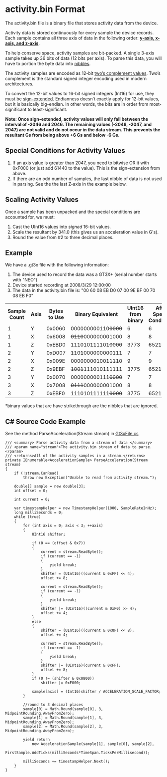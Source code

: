 # activity.bin Format

The activity.bin file is a binary file that stores activity data from the device.

Activity data is stored continuously for every sample the device records.  Each sample contains all three axis of data in the following order: [**y-axis, x-axis, and z-axis**](https://help.theactigraph.com/entries/49654814 "axis information website"). 

To help conserve space, activity samples are bit-packed. A single 3-axis sample takes up 36 bits of data (12 bits per axis). To parse this data, you will have to portion the byte data into [nibbles](http://en.wikipedia.org/wiki/Nibble "Nibble").

The activity samples are encoded as 12-bit [two’s complement values](http://en.wikipedia.org/wiki/Two’s_complement "Two's Complement Wikipedia Page"). Two’s complement is the standard signed integer encoding used in modern architectures.

To convert the 12-bit values to 16-bit signed integers (Int16) for use, they must be [sign-extended](http://en.wikipedia.org/wiki/Sign_extension "Sign Extension wikipedia page"). Endianness doesn’t exactly apply for 12-bit values, but it is basically big-endian. In other words, the bits are in order from most-significant to least-significant.

**Note: Once sign-extended, activity values will only fall between the interval of -2046 and 2046. The remaining values (-2048, -2047, and 2047) are not valid and do not occur in the data stream. This prevents the resultant Gs from being above +6 Gs and below -6 Gs.**

## Special Conditions for Activity Values ##
1. If an axis value is greater than 2047, you need to bitwise OR it with 0xF000 (or just add 61440 to the value). This is the sign-extension from above.
2. If there are an odd number of samples, the last nibble of data is not used in parsing. See the the last Z-axis in the example below.


## Scaling Activity Values ##
Once a sample has been unpacked and the special conditions are accounted for, we must:

1. Cast the UInt16 values into *signed* 16-bit values. 
2. Scale the resultant by 341.0 (this gives us an acceleration value in G's).
3. Round the value from #2 to three decimal places.

## Example ##

We have a .gt3x file with the following information:

1. The device used to record the data was a GT3X+ (serial number starts with "NEO")
2. Device started recording at 2008/3/29 12:00:00
3. The data in the activity.bin file is: "00 60 08 EB D0 07 00 9E BF 00 70 08 EB F0"

<table>
  <tr>
	<th>Sample Count</th>
    <th>Axis</th>
	<th>Bytes to Use</th>
	<th>Binary Equivalent</th>
	<th>UInt16 from binary</th>
	<th>After Special Conditions</th>
	<th>Cast to Int16</th>
	<th>Scaling</th>
	<th>Rounding</th>
  </tr>
  <tr>
	<td>1</td>
    <td>Y</td>
	<td>0x0060</td>
    <td>000000000110<s>0000</s></td>
	<td>6</td>
	<td>6</td>
    <td>6</td>
    <td>0.0175953</td>
	<td>0.018</td>
  </tr>
  <tr>
	<td>1</td>
    <td>X</td>
	<td>0x6008</td>
    <td><s>0110</s>000000001000</td>
	<td>8</td>
	<td>8</td>
    <td>8</td>
    <td>0.023460</td>
    <td>0.023</td>
  </tr>
  <tr>
	<td>1</td>
    <td>Z</td>
	<td>0xEBD0</td>
    <td>111010111101<s>0000</s></td>
	<td>3773</td>
	<td>65213</td>
    <td>-323</td>
    <td>-0.947214</td>
    <td>-0.947</td>
  </tr>
  <tr>
	<td>2</td>
    <td>Y</td>
	<td>0xD007</td>
    <td><s>1101</s>000000000111</td>
	<td>7</td>
	<td>7</td>
    <td>7</td>
    <td>0.0205278</td>
    <td>0.021</td>
  </tr>
  <tr>
	<td>2</td>
    <td>X</td>
	<td>0x009E</td>
    <td>000000001001<s>1110</s></td>
	<td>9</td>
	<td>9</td>
    <td>9</td>
    <td>0.0263929</td>
    <td>0.026</td>
  </tr>
  <tr>
	<td>2</td>
    <td>Z</td>
	<td>0x9EBF</td>
    <td><s>1001</s>111010111111</td>
	<td>3775</td>
	<td>65215</td>
    <td>-321</td>
    <td>-0.941348</td>
    <td>-0.941</td>
  </tr>
  <tr>
	<td>3</td>
    <td>Y</td>
	<td>0x0070</td>
    <td>000000000111<s>0000</s></td>
	<td>7</td>
	<td>7</td>
    <td>7</td>
    <td>0.0205278</td>
    <td>0.021</td>
  </tr>
  <tr>
	<td>3</td>
    <td>X</td>
	<td>0x7008</td>
    <td><s>0111</s>000000001000</td>
	<td>8</td>
	<td>8</td>
    <td>8</td>
    <td>0.023460</td>
    <td>0.023</td>
  </tr>
  <tr>
	<td>3</td>
    <td>Z</td>
	<td>0xEBF0</td>
    <td>111010111111<s>0000</s></td>
	<td>3775</td>
	<td>65215</td>
    <td>-321</td>
    <td>-0.941348</td>
    <td>-0.941</td>
  </tr>
</table>

*binary values that are have <s>strikethrough</s> are the nibbles that are ignored.

## C# Source Code Example ##
See the method ParseAcceleration(Stream stream) in [Gt3xFile.cs](../blob/master/src/GT3X.Parsing.Library/Gt3xFile.cs)

    /// <summary> Parse activity data from a stream of data </summary>
	/// <param name="stream">The activity.bin stream of data to parse.</param>
	/// <returns>All of the activity samples in a stream.</returns>
	private IEnumerable<AccelerationSample> ParseAcceleration(Stream stream)
	{
	    if (!stream.CanRead)
	        throw new Exception("Unable to read from activity stream.");
	
	    double[] sample = new double[3];
	    int offset = 0;
	
	    int current = 0;
	
	    var timestampHelper = new TimestampHelper(1000, SampleRateInHz);
	    long milliSeconds = 0;
	    while (true)
	    {
	        for (int axis = 0; axis < 3; ++axis)
	        {
	            UInt16 shifter;
	
	            if (0 == (offset & 0x7))
	            {
	                current = stream.ReadByte();
	                if (current == -1)
	                {
	                    yield break;
	                }
	                shifter = (UInt16)((current & 0xFF) << 4);
	                offset += 8;
	
	                current = stream.ReadByte();
	                if (current == -1)
	                {
	                    yield break;
	                }
	                shifter |= (UInt16)((current & 0xF0) >> 4);
	                offset += 4;
	            }
	            else
	            {
	                shifter = (UInt16)((current & 0x0F) << 8);
	                offset += 4;
	
	                current = stream.ReadByte();
	                if (current == -1)
	                {
	                    yield break;
	                }
	                shifter |= (UInt16)(current & 0xFF);
	                offset += 8;
	            }
	            if (0 != (shifter & 0x0800))
	                shifter |= 0xF000;
	
	            sample[axis] = (Int16)shifter / ACCELERATION_SCALE_FACTOR;
	        }
	
	        //round to 3 decimal places
	        sample[0] = Math.Round(sample[0], 3, MidpointRounding.AwayFromZero);
	        sample[1] = Math.Round(sample[1], 3, MidpointRounding.AwayFromZero);
	        sample[2] = Math.Round(sample[2], 3, MidpointRounding.AwayFromZero);
	
	        yield return
	            new AccelerationSample(sample[1], sample[0], sample[2],
	                FirstSample.AddTicks(milliSeconds*TimeSpan.TicksPerMillisecond));
	
	        milliSeconds += timestampHelper.Next();
	    }
	}